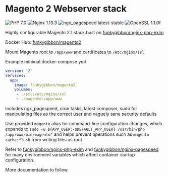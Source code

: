 # Magento 2 Webserver stack

![PHP 7.0](https://img.shields.io/badge/php-7.0-brightgreen.svg) ![Nginx 1.13.3](https://img.shields.io/badge/nginx-1.13.3-brightgreen.svg) ![ngx_pagespeed latest-stable](https://img.shields.io/badge/ngx_pagespeed-latest--stable-brightgreen.svg) ![OpenSSL 1.1.0f](https://img.shields.io/badge/OpenSSL-1.1.0f-brightgreen.svg)

Highly configurable Magento 2.1 stack built on [funkygibbon/nginx-php-exim](https://hub.docker.com/r/funkygibbon/nginx-php-exim/)

Docker Hub: [funkygibbon/magento2](https://hub.docker.com/r/funkygibbon/magento2/)

Mount Magento root to `/app/www` and certificates to `/etc/nginx/ssl`

Example minimal docker-compose.yml

```yaml
version: '2'
services:
  app:
    image: funkygibbon/magento2
    volumes:
     - ./ssl:/etc/nginx/ssl
     - ./magento:/app/www
```

Includes ngx_pagespeed, cron tasks, latest composer, sudo for manipulating files as the correct user and vaguely sane security defaults

Use provided `magento` alias for command-line configuration changes, which expands to `sudo -u ${APP_USER:-$DEFAULT_APP_USER} /usr/bin/php /app/www/bin/magento"` and helps prevent operations such as `magento cache:flush` from writing files as root

Refer to [funkygibbon/nginx-php-exim](https://hub.docker.com/r/funkygibbon/nginx-php-exim/) and [funkygibbon/nginx-pagespeed](https://hub.docker.com/r/funkygibbon/nginx-pagespeed/) for many environment variables which affect container startup configuration. 

More documentation to follow.
